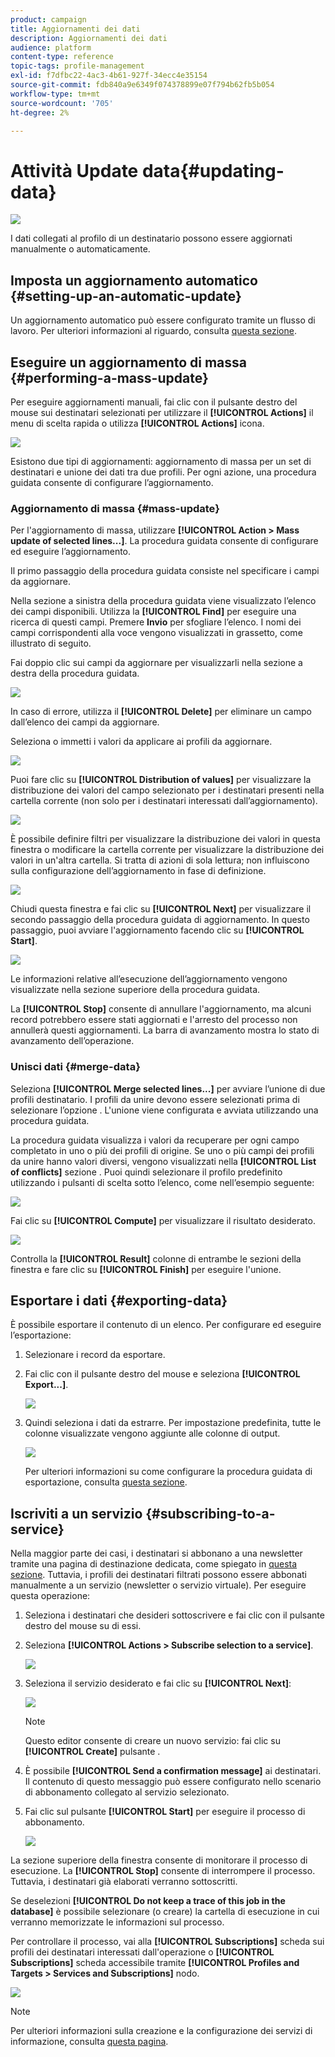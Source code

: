 ```yaml
---
product: campaign
title: Aggiornamenti dei dati
description: Aggiornamenti dei dati
audience: platform
content-type: reference
topic-tags: profile-management
exl-id: f7dfbc22-4ac3-4b61-927f-34ecc4e35154
source-git-commit: fdb840a9e6349f074378899e07f794b62fb5b054
workflow-type: tm+mt
source-wordcount: '705'
ht-degree: 2%

---
```


# Attività Update data{#updating-data}

![](../../assets/v7-only.svg)

I dati collegati al profilo di un destinatario possono essere aggiornati manualmente o automaticamente.

## Imposta un aggiornamento automatico {#setting-up-an-automatic-update}

Un aggiornamento automatico può essere configurato tramite un flusso di lavoro. Per ulteriori informazioni al riguardo, consulta [questa sezione](../../workflow/using/update-data.md).

## Eseguire un aggiornamento di massa {#performing-a-mass-update}

Per eseguire aggiornamenti manuali, fai clic con il pulsante destro del mouse sui destinatari selezionati per utilizzare il **[!UICONTROL Actions]** il menu di scelta rapida o utilizza **[!UICONTROL Actions]** icona.

![](assets/s_ncs_user_action_icon.png)

Esistono due tipi di aggiornamenti: aggiornamento di massa per un set di destinatari e unione dei dati tra due profili. Per ogni azione, una procedura guidata consente di configurare l’aggiornamento.

### Aggiornamento di massa {#mass-update}

Per l&#39;aggiornamento di massa, utilizzare **[!UICONTROL Action > Mass update of selected lines...]**. La procedura guidata consente di configurare ed eseguire l’aggiornamento.

Il primo passaggio della procedura guidata consiste nel specificare i campi da aggiornare.

Nella sezione a sinistra della procedura guidata viene visualizzato l’elenco dei campi disponibili. Utilizza la **[!UICONTROL Find]** per eseguire una ricerca di questi campi. Premere **Invio** per sfogliare l’elenco. I nomi dei campi corrispondenti alla voce vengono visualizzati in grassetto, come illustrato di seguito.

Fai doppio clic sui campi da aggiornare per visualizzarli nella sezione a destra della procedura guidata.

![](assets/s_ncs_user_update_wizard01_1.png)

In caso di errore, utilizza il **[!UICONTROL Delete]** per eliminare un campo dall’elenco dei campi da aggiornare.

Seleziona o immetti i valori da applicare ai profili da aggiornare.

![](assets/s_ncs_user_update_wizard01_12.png)

Puoi fare clic su **[!UICONTROL Distribution of values]** per visualizzare la distribuzione dei valori del campo selezionato per i destinatari presenti nella cartella corrente (non solo per i destinatari interessati dall’aggiornamento).

![](assets/s_ncs_user_update_wizard01_2.png)

È possibile definire filtri per visualizzare la distribuzione dei valori in questa finestra o modificare la cartella corrente per visualizzare la distribuzione dei valori in un&#39;altra cartella. Si tratta di azioni di sola lettura; non influiscono sulla configurazione dell’aggiornamento in fase di definizione.

![](assets/s_ncs_user_update_wizard01_3.png)

Chiudi questa finestra e fai clic su **[!UICONTROL Next]** per visualizzare il secondo passaggio della procedura guidata di aggiornamento. In questo passaggio, puoi avviare l&#39;aggiornamento facendo clic su **[!UICONTROL Start]**.

![](assets/s_ncs_user_update_wizard01_4.png)

Le informazioni relative all’esecuzione dell’aggiornamento vengono visualizzate nella sezione superiore della procedura guidata.

La **[!UICONTROL Stop]** consente di annullare l&#39;aggiornamento, ma alcuni record potrebbero essere stati aggiornati e l&#39;arresto del processo non annullerà questi aggiornamenti. La barra di avanzamento mostra lo stato di avanzamento dell’operazione.

### Unisci dati {#merge-data}

Seleziona **[!UICONTROL Merge selected lines...]** per avviare l’unione di due profili destinatario. I profili da unire devono essere selezionati prima di selezionare l’opzione . L&#39;unione viene configurata e avviata utilizzando una procedura guidata.

La procedura guidata visualizza i valori da recuperare per ogni campo completato in uno o più dei profili di origine. Se uno o più campi dei profili da unire hanno valori diversi, vengono visualizzati nella **[!UICONTROL List of conflicts]** sezione . Puoi quindi selezionare il profilo predefinito utilizzando i pulsanti di scelta sotto l’elenco, come nell’esempio seguente:

![](assets/s_ncs_user_merge_wizard01_1.png)

Fai clic su **[!UICONTROL Compute]** per visualizzare il risultato desiderato.

![](assets/s_ncs_user_merge_wizard01_2.png)

Controlla la **[!UICONTROL Result]** colonne di entrambe le sezioni della finestra e fare clic su **[!UICONTROL Finish]** per eseguire l&#39;unione.

## Esportare i dati {#exporting-data}

È possibile esportare il contenuto di un elenco. Per configurare ed eseguire l’esportazione:

1. Selezionare i record da esportare.
1. Fai clic con il pulsante destro del mouse e seleziona **[!UICONTROL Export...]**.

   ![](assets/s_ncs_user_export_list.png)

1. Quindi seleziona i dati da estrarre. Per impostazione predefinita, tutte le colonne visualizzate vengono aggiunte alle colonne di output.

   ![](assets/s_ncs_user_export_list_start.png)

   Per ulteriori informazioni su come configurare la procedura guidata di esportazione, consulta [questa sezione](../../platform/using/executing-export-jobs.md).

## Iscriviti a un servizio {#subscribing-to-a-service}

Nella maggior parte dei casi, i destinatari si abbonano a una newsletter tramite una pagina di destinazione dedicata, come spiegato in [questa sezione](../../delivery/using/managing-subscriptions.md). Tuttavia, i profili dei destinatari filtrati possono essere abbonati manualmente a un servizio (newsletter o servizio virtuale). Per eseguire questa operazione:

1. Seleziona i destinatari che desideri sottoscrivere e fai clic con il pulsante destro del mouse su di essi.
1. Seleziona **[!UICONTROL Actions > Subscribe selection to a service]**.

   ![](assets/s_ncs_user_selection_subscribe_service.png)

1. Seleziona il servizio desiderato e fai clic su **[!UICONTROL Next]**:

   ![](assets/s_ncs_user_selection_subscribe_service_2.png)

   >[!NOTE]
   >
   >Questo editor consente di creare un nuovo servizio: fai clic su **[!UICONTROL Create]** pulsante .

1. È possibile **[!UICONTROL Send a confirmation message]** ai destinatari. Il contenuto di questo messaggio può essere configurato nello scenario di abbonamento collegato al servizio selezionato.
1. Fai clic sul pulsante **[!UICONTROL Start]** per eseguire il processo di abbonamento.

   ![](assets/s_ncs_user_selection_subscribe_service_3.png)

La sezione superiore della finestra consente di monitorare il processo di esecuzione. La **[!UICONTROL Stop]** consente di interrompere il processo. Tuttavia, i destinatari già elaborati verranno sottoscritti.

Se deselezioni **[!UICONTROL Do not keep a trace of this job in the database]** è possibile selezionare (o creare) la cartella di esecuzione in cui verranno memorizzate le informazioni sul processo.

Per controllare il processo, vai alla **[!UICONTROL Subscriptions]** scheda sui profili dei destinatari interessati dall&#39;operazione o **[!UICONTROL Subscriptions]** scheda accessibile tramite **[!UICONTROL Profiles and Targets > Services and Subscriptions]** nodo.

![](assets/s_ncs_user_selection_subscribe_service_4.png)

>[!NOTE]
>
>Per ulteriori informazioni sulla creazione e la configurazione dei servizi di informazione, consulta [questa pagina](../../delivery/using/managing-subscriptions.md).
